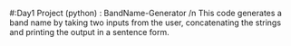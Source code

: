 #:Day1 Project (python) : BandName-Generator /n
This code generates a band name by taking two inputs from the user, concatenating the strings and printing the output in a sentence form.
